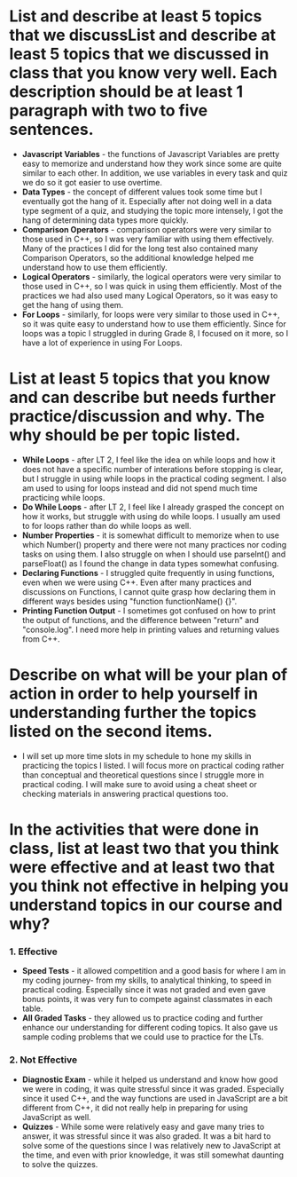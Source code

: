 # List and describe at least 5 topics that we discussList and describe at least 5 topics that we discussed in class that you know very well. Each description should be at least 1 paragraph with two to five sentences.
- **Javascript Variables** - the functions of Javascript Variables are pretty easy to memorize and understand how they work since some are quite similar to each other. In addition, we use variables in every task and quiz we do so it got easier to use overtime.
- **Data Types** - the concept of different values took some time but I eventually got the hang of it. Especially after not doing well in a data type segment of a quiz, and studying the topic more intensely, I got the hang of determining data types more quickly.
- **Comparison Operators** - comparison operators were very similar to those used in C++, so I was very familiar with using them effectively. Many of the practices I did for the long test also contained many Comparison Operators, so the additional knowledge helped me understand how to use them efficiently.
- **Logical Operators** - similarly, the logical operators were very similar to those used in C++, so I was quick in using them efficiently. Most of the practices we had also used many Logical Operators, so it was easy to get the hang of using them.
- **For Loops** - similarly, for loops were very similar to those used in C++, so it was quite easy to understand how to use them efficiently. Since for loops was a topic I struggled in during Grade 8, I focused on it more, so I have a lot of experience in using For Loops.
# List at least 5 topics that you know and can describe but needs further practice/discussion and why.  The why should be per topic listed. 
- **While Loops** - after LT 2, I feel like the idea on while loops and how it does not have a specific number of interations before stopping is clear, but I struggle in using while loops in the practical coding segment. I also am used to using for loops instead and did not spend much time practicing while loops.
- **Do While Loops** - after LT 2, I feel like I already grasped the concept on how it works, but struggle with using do while loops. I usually am used to for loops rather than do while loops as well.
- **Number Properties** - it is somewhat difficult to memorize when to use which Number() property and there were not many practices nor coding tasks on using them. I also struggle on when I should use parseInt() and parseFloat() as I found the change in data types somewhat confusing.
- **Declaring Functions** - I struggled quite frequently in using functions, even when we were using C++. Even after many practices and discussions on Functions, I cannot quite grasp how declaring them in different ways besides using "function functionName() {}".
- **Printing Function Output** - I sometimes got confused on how to print the output of functions, and the difference between "return" and "console.log". I need more help in printing values and returning values from C++.
# Describe on what will be your plan of action in order to help yourself in understanding further the topics listed on the second items.
- I will set up more time slots in my schedule to hone my skills in practicing the topics I listed. I will focus more on practical coding rather than conceptual and theoretical questions since I struggle more in practical coding. I will make sure to avoid using a cheat sheet or checking materials in answering practical questions too.
# In the activities that were done in class, list at least two that you think were effective and at least two that you think not effective in helping you understand topics in our course and why? 
### 1. Effective
- **Speed Tests** - it allowed competition and a good basis for where I am in my coding journey- from my skills, to analytical thinking, to speed in practical coding. Especially since it was not graded and even gave bonus points, it was very fun to compete against classmates in each table.
- **All Graded Tasks** - they allowed us to practice coding and further enhance our understanding for different coding topics. It also gave us sample coding problems that we could use to practice for the LTs.
### 2. Not Effective
- **Diagnostic Exam** - while it helped us understand and know how good we were in coding, it was quite stressful since it was graded. Especially since it used C++, and the way functions are used in JavaScript are a bit different from C++, it did not really help in preparing for using JavaScript as well.
- **Quizzes** - While some were relatively easy and gave many tries to answer, it was stressful since it was also graded. It was a bit hard to solve some of the questions since I was relatively new to JavaScript at the time, and even with prior knowledge, it was still somewhat daunting to solve the quizzes.